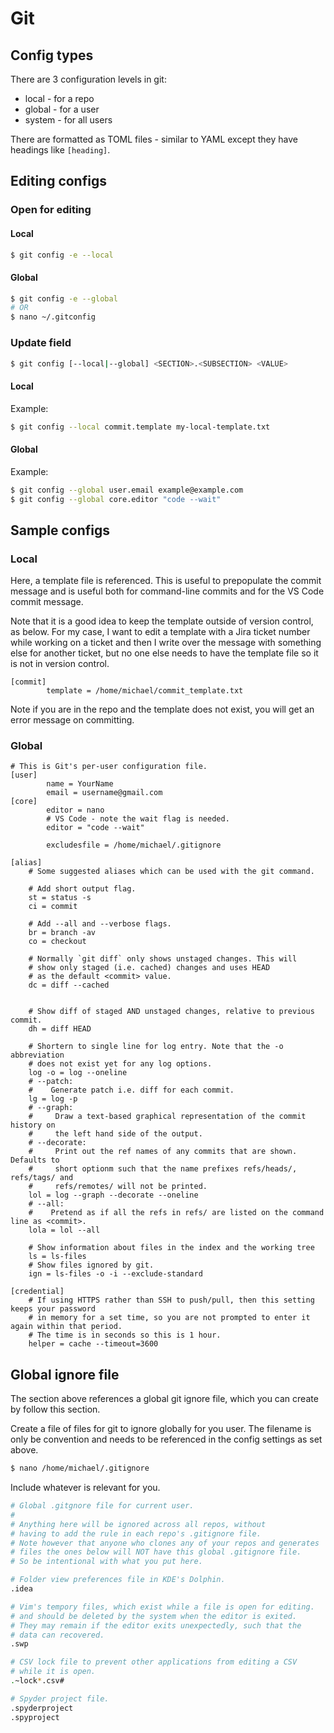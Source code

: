 # Git

<!-- TODO move to cheatsheets or cookbook -->

## Config types

There are 3 configuration levels in git:

- local - for a repo
- global - for a user
- system - for all users

There are formatted as TOML files - similar to YAML except they have headings like `[heading]`.

## Editing configs

### Open for editing

#### Local

```bash
$ git config -e --local
```

#### Global

```bash
$ git config -e --global
# OR
$ nano ~/.gitconfig
```

### Update field

```bash
$ git config [--local|--global] <SECTION>.<SUBSECTION> <VALUE>
```

#### Local

Example:

```bash
$ git config --local commit.template my-local-template.txt
```

#### Global

Example:

```bash
$ git config --global user.email example@example.com
$ git config --global core.editor "code --wait"
```

## Sample configs

### Local

Here, a template file is referenced. This is useful to prepopulate the commit message and is useful both for command-line commits and for the VS Code commit message.

Note that it is a good idea to keep the template outside of version control, as below. For my case, I want to edit a template with a Jira ticket number while working on a ticket and then I write over the message with something else for another ticket, but no one else needs to have the template file so it is not in version control.

```
[commit]
        template = /home/michael/commit_template.txt
```

Note if you are in the repo and the template does not exist, you will get an error message on committing.

### Global

```
# This is Git's per-user configuration file.
[user]
        name = YourName
        email = username@gmail.com
[core]
        editor = nano
        # VS Code - note the wait flag is needed.
        editor = "code --wait"
        
        excludesfile = /home/michael/.gitignore

[alias]
    # Some suggested aliases which can be used with the git command.
    
    # Add short output flag.
    st = status -s
    ci = commit
    
    # Add --all and --verbose flags.
    br = branch -av
    co = checkout
    
    # Normally `git diff` only shows unstaged changes. This will
    # show only staged (i.e. cached) changes and uses HEAD
    # as the default <commit> value. 
    dc = diff --cached

    
    # Show diff of staged AND unstaged changes, relative to previous commit.
    dh = diff HEAD
    
    # Shortern to single line for log entry. Note that the -o abbreviation
    # does not exist yet for any log options.
    log -o = log --oneline
    # --patch:
    #    Generate patch i.e. diff for each commit.
    lg = log -p
    # --graph: 
    #     Draw a text-based graphical representation of the commit history on 
    #     the left hand side of the output.
    # --decorate: 
    #     Print out the ref names of any commits that are shown. Defaults to
    #     short optionm such that the name prefixes refs/heads/, refs/tags/ and 
    #     refs/remotes/ will not be printed.
    lol = log --graph --decorate --oneline
    # --all: 
    #    Pretend as if all the refs in refs/ are listed on the command line as <commit>.
    lola = lol --all
    
    # Show information about files in the index and the working tree
    ls = ls-files
    # Show files ignored by git.
    ign = ls-files -o -i --exclude-standard
    
[credential]
    # If using HTTPS rather than SSH to push/pull, then this setting keeps your password
    # in memory for a set time, so you are not prompted to enter it again within that period.
    # The time is in seconds so this is 1 hour.
    helper = cache --timeout=3600
```

## Global ignore file

The section above references a global git ignore file, which you can create by follow this section.

Create a file of files for git to ignore globally for you user. The filename is only be convention and needs to be referenced in the config settings as set above.

```bash
$ nano /home/michael/.gitignore
```

Include whatever is relevant for you.

```bash
# Global .gitgnore file for current user.
#
# Anything here will be ignored across all repos, without
# having to add the rule in each repo's .gitignore file.
# Note however that anyone who clones any of your repos and generates
# files the ones below will NOT have this global .gitignore file.
# So be intentional with what you put here.

# Folder view preferences file in KDE's Dolphin. 
.idea

# Vim's tempory files, which exist while a file is open for editing.
# and should be deleted by the system when the editor is exited.
# They may remain if the editor exits unexpectedly, such that the
# data can recovered.
.swp

# CSV lock file to prevent other applications from editing a CSV
# while it is open.
.~lock*.csv#

# Spyder project file.
.spyderproject
.spyproject
```
